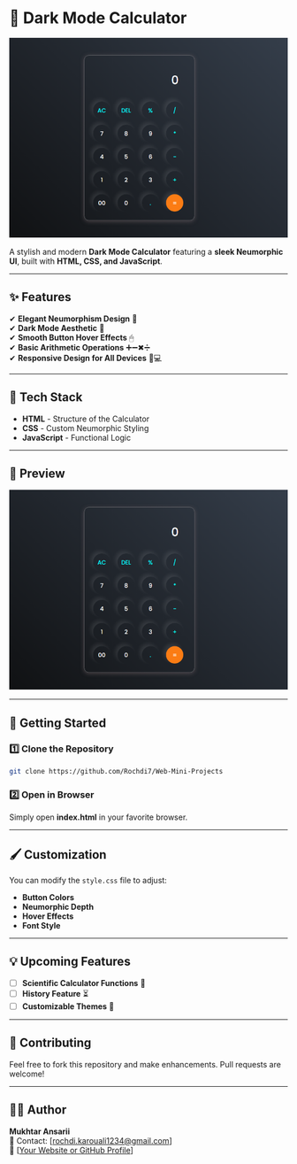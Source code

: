 # 📌 Dark Mode Calculator  

![Calculator Screenshot](Capture.PNG)

A stylish and modern **Dark Mode Calculator** featuring a **sleek Neumorphic UI**, built with **HTML, CSS, and JavaScript**.

---

## ✨ Features

✔ **Elegant Neumorphism Design** 🎨  
✔ **Dark Mode Aesthetic** 🌙  
✔ **Smooth Button Hover Effects** 🖱  
✔ **Basic Arithmetic Operations** ➕➖✖➗  
✔ **Responsive Design for All Devices** 📱💻  

---

## 🔧 Tech Stack

- **HTML** - Structure of the Calculator  
- **CSS** - Custom Neumorphic Styling  
- **JavaScript** - Functional Logic  

---

## 📸 Preview

![Calculator UI](Capture.PNG)

---

## 🚀 Getting Started

### 1️⃣ Clone the Repository

```sh
git clone https://github.com/Rochdi7/Web-Mini-Projects
```

### 2️⃣ Open in Browser

Simply open **index.html** in your favorite browser.

---

## 🖌 Customization

You can modify the `style.css` file to adjust:
- **Button Colors**
- **Neumorphic Depth**
- **Hover Effects**
- **Font Style**

---

## 💡 Upcoming Features

- [ ] **Scientific Calculator Functions** 🧮  
- [ ] **History Feature** ⏳  
- [ ] **Customizable Themes** 🎨  

---

## 💙 Contributing

Feel free to fork this repository and make enhancements. Pull requests are welcome!  

---

## 👨‍💻 Author

**Mukhtar Ansarii**  
📩 Contact: [rochdi.karouali1234@gmail.com]  
🔗 [[Your Website or GitHub Profile](https://github.com/Rochdi7)]  
